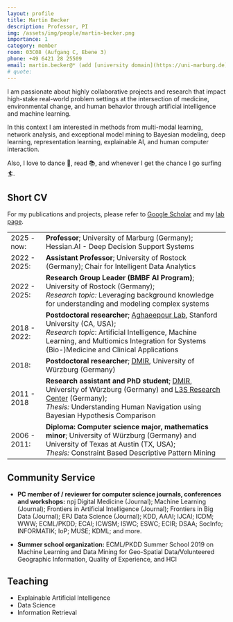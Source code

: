 ```yaml
---
layout: profile
title: Martin Becker
description: Professor, PI
img: /assets/img/people/martin-becker.png
importance: 1
category: member
room: 03C08 (Aufgang C, Ebene 3)
phone: +49 6421 28 25509
email: martin.becker@* (add [university domain](https://uni-marburg.de))
# quote: 
---
```


I am passionate about highly collaborative projects and research that impact high-stake real-world problem settings at the intersection of medicine, environmental change, and human behavior through artificial intelligence and machine learning.

In this context I am interested in methods from multi-modal learning, network analysis, and exceptional model mining to Bayesian modeling, deep learning, representation learning, explainable AI, and human computer interaction.

Also, I love to dance 💃, read 📚, and whenever I get the chance I go surfing 🏄.

<span class="clear"></span>

## Short CV

For my publications and projects, please refer to [Google Scholar](https://scholar.google.com/citations?user=n99pDOAAAAAJ&hl=en) and my [lab page](/).

<table class=cv>
    <tr>
        <td>2025 - now:</td>
        <td><strong>Professor</strong>; University of Marburg (Germany); Hessian.AI - Deep Decision Support Systems</td>
    </tr>
    <tr>
        <td>2022 - 2025:</td>
        <td><strong>Assistant Professor</strong>; University of Rostock (Germany); Chair for Intelligent Data Analytics</td>
    </tr>
    <tr>
    <td>2022 - 2025: </td>
    <td>
        <strong>Research Group Leader (BMBF AI Program)</strong>; University of Rostock (Germany);<br/>
        <em>Research topic:</em> Leveraging background knowledge for understanding and modeling complex systems</td>
    </tr>
    <tr>
        <td>2018 - 2022:</td>
        <td> 
            <strong>Postdoctoral researcher</strong>; <a href="https://nalab.stanford.edu/">Aghaeepour Lab</a>, Stanford University (CA, USA);<br/>
            <em>Research topic</em>: Artificial Intelligence, Machine Learning, and Multiomics Integration for Systems (Bio-)Medicine and Clinical Applications
        </td>
    </tr>
    <tr>
        <td>2018:</td>
        <td><strong>Postdoctoral researcher</strong>; <a href="https://www.informatik.uni-wuerzburg.de/datascience/">DMIR</a>, University of Würzburg (Germany)</td>
    </tr>
    <tr>
        <td>2011 - 2018</td>
        <td>
            <strong>Research assistant and PhD student</strong>; <a href="https://www.informatik.uni-wuerzburg.de/datascience/">DMIR</a>, University of Würzburg (Germany) and <a href="https://l3s.de/">L3S Research Center</a> (Germany);<br/>
            <em>Thesis:</em> Understanding Human Navigation using Bayesian Hypothesis Comparison</td>
    </tr>
    <tr>
        <td>2006 - 2011:</td>
        <td>
            <strong>Diploma: Computer science major, mathematics minor</strong>; University of Würzburg (Germany) and University of Texas at Austin (TX, USA);<br/>
            <em>Thesis:</em> Constraint Based Descriptive Pattern Mining</td>
    </tr>
</table>

## Community Service

* **PC member of / reviewer for computer science journals, conferences and workshops:**
npj Digital Medicine (Journal);
Machine Learning (Journal);
Frontiers in Artificial Intelligence (Journal);
Frontiers in Big Data (Journal);
EPJ Data Science (Journal);
KDD,
AAAI;
IJCAI;
ICDM; <!-- sub -->
WWW; <!-- sub -->
ECML/PKDD;
ECAI;
ICWSM;
ISWC; <!-- sub -->
ESWC;
ECIR;  <!-- sub -->
DSAA;  <!-- sub -->
SocInfo;
INFORMATIK;
IoP;
MUSE;
KDML; and more.

* **Summer school organization:** ECML/PKDD Summer School 2019 on Machine Learning and Data Mining for Geo-Spatial Data/Volunteered Geographic Information, Quality of Experience, and HCI

## Teaching

* Explainable Artificial Intelligence
* Data Science
* Information Retrieval

